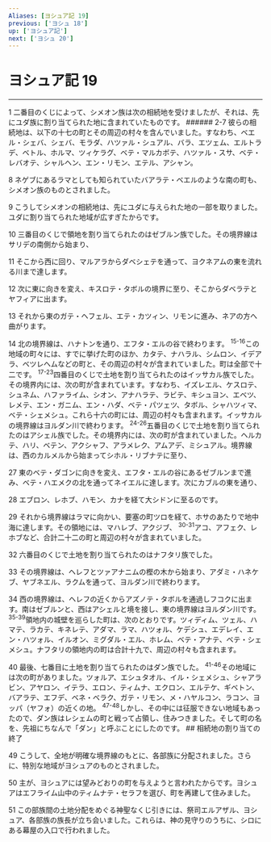 ```yaml
---
Aliases: [ヨシュア記 19]
previous: ['ヨシュ 18']
up: ['ヨシュア記']
next: ['ヨシュ 20']
---
```

# ヨシュア記 19

***




1 
二番目のくじによって、シメオン族は次の相続地を受けましたが、それは、先にユダ族に割り当てられた地に含まれていたものです。 ###### 2-7 彼らの相続地は、以下の十七の町とその周辺の村々を含んでいました。すなわち、ベエル・シェバ、シェバ、モラダ、ハツァル・シュアル、バラ、エツェム、エルトラデ、ベトル、ホルマ、ツィケラグ、ベテ・マルカボテ、ハツァル・スサ、ベテ・レバオテ、シャルヘン、エン・リモン、エテル、アシャン。 



8 
ネゲブにあるラマとしても知られていたバアラテ・ベエルのような南の町も、シメオン族のものとされました。 



9 
こうしてシメオンの相続地は、先にユダに与えられた地の一部を取りました。ユダに割り当てられた地域が広すぎたからです。 



10 
三番目のくじで領地を割り当てられたのはゼブルン族でした。その境界線はサリデの南側から始まり、 



11 
そこから西に回り、マルアラからダベシェテを通って、ヨクネアムの東を流れる川まで達します。 



12 
次に東に向きを変え、キスロテ・タボルの境界に至り、そこからダベラテとヤフィアに出ます。 



13 
それから東のガテ・ヘフェル、エテ・カツィン、リモンに進み、ネアの方へ曲がります。 



14 
北の境界線は、ハナトンを通り、エフタ・エルの谷で終わります。 <sup class="versenum">15-16</sup>この地域の町々には、すでに挙げた町のほか、カタテ、ナハラル、シムロン、イデアラ、ベツレヘムなどの町と、その周辺の村々が含まれていました。町は全部で十二です。 <sup class="versenum">17-23</sup>四番目のくじで土地を割り当てられたのはイッサカル族でした。その境界内には、次の町が含まれています。すなわち、イズレエル、ケスロテ、シュネム、ハファライム、シオン、アナハラテ、ラビテ、キシュヨン、エベツ、レメテ、エン・ガニム、エン・ハダ、ベテ・パツェツ、タボル、シャハツィマ、ベテ・シェメシュ。これら十六の町には、周辺の村々も含まれます。イッサカルの境界線はヨルダン川で終わります。 <sup class="versenum">24-26</sup>五番目のくじで土地を割り当てられたのはアシェル族でした。その境界内には、次の町が含まれていました。ヘルカテ、ハリ、ベテン、アクシャフ、アラメレク、アムアデ、ミシュアル。境界線は、西のカルメルから始まってシホル・リブナテに至り、 



27 
東のベテ・ダゴンに向きを変え、エフタ・エルの谷にあるゼブルンまで進み、ベテ・ハエメクの北を通ってネイエルに達します。次にカブルの東を通り、 



28 
エブロン、レホブ、ハモン、カナを経て大シドンに至るのです。 



29 
それから境界線はラマに向かい、要塞の町ツロを経て、ホサのあたりで地中海に達します。その領地には、マハレブ、アクジブ、 <sup class="versenum">30-31</sup>アコ、アフェク、レホブなど、合計二十二の町と周辺の村々が含まれていました。 



32 
六番目のくじで土地を割り当てられたのはナフタリ族でした。 



33 
その境界線は、ヘレフとツァアナニムの樫の木から始まり、アダミ・ハネケブ、ヤブネエル、ラクムを通って、ヨルダン川で終わります。 



34 
西の境界線は、ヘレフの近くからアズノテ・タボルを通過しフコクに出ます。南はゼブルンと、西はアシェルと境を接し、東の境界線はヨルダン川です。 <sup class="versenum">35-39</sup>領地内の城壁を巡らした町は、次のとおりです。ツィディム、ツェル、ハマテ、ラカテ、キネレテ、アダマ、ラマ、ハツォル、ケデシュ、エデレイ、エン・ハツォル、イルオン、ミグダル・エル、ホレム、ベテ・アナテ、ベテ・シェメシュ。ナフタリの領地内の町は合計十九で、周辺の村々も含まれます。 



40 
最後、七番目に土地を割り当てられたのはダン族でした。 <sup class="versenum">41-46</sup>その地域には次の町がありました。ツォルア、エシュタオル、イル・シェメシュ、シャアラビン、アヤロン、イテラ、エロン、ティムナ、エクロン、エルテケ、ギベトン、バアラテ、エフデ、ベネ・ベラク、ガテ・リモン、メ・ハヤルコン、ラコン、ヨッパ（ヤフォ）の近くの地。 <sup class="versenum">47-48</sup>しかし、その中には征服できない地域もあったので、ダン族はレシェムの町と戦って占領し、住みつきました。そして町の名を、先祖にちなんで「ダン」と呼ぶことにしたのです。 ## 相続地の割り当ての終了 



49 
こうして、全地が明確な境界線のもとに、各部族に分配されました。さらに、特別な地域がヨシュアのものとされました。 



50 
主が、ヨシュアには望みどおりの町を与えようと言われたからです。ヨシュアはエフライム山中のティムナテ・セラフを選び、町を再建して住みました。 



51 
この部族間の土地分配をめぐる神聖なくじ引きには、祭司エルアザル、ヨシュア、各部族の族長が立ち会いました。これらは、神の見守りのうちに、シロにある幕屋の入口で行われました。
